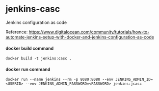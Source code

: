 # jenkins-casc
Jenkins configuration as code

Reference:
https://www.digitalocean.com/community/tutorials/how-to-automate-jenkins-setup-with-docker-and-jenkins-configuration-as-code


#### docker build command
```
docker build -t jenkins:casc .
```

#### docker run command
```
docker run --name jenkins --rm -p 8080:8080 --env JENKINS_ADMIN_ID=<USERID> --env JENKINS_ADMIN_PASSWORD=<PASSWORD> jenkins:jcasc
```
